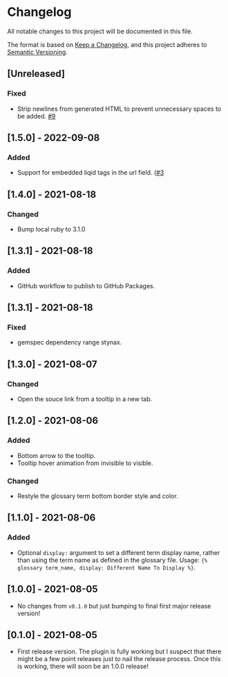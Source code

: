 # Changelog
All notable changes to this project will be documented in this file.

The format is based on [Keep a Changelog](https://keepachangelog.com/en/1.0.0/),
and this project adheres to [Semantic Versioning](https://semver.org/spec/v2.0.0.html).

## [Unreleased]
### Fixed
- Strip newlines from generated HTML to prevent unnecessary spaces to be added. [#9](https://github.com/erikw/jekyll-glossary_tooltip/issues/9)

## [1.5.0] - 2022-09-08
### Added
- Support for embedded liqid tags in the url field. ([#3](https://github.com/erikw/jekyll-glossary_tooltip/issues/3])

## [1.4.0] - 2021-08-18
### Changed
* Bump local ruby to 3.1.0

## [1.3.1] - 2021-08-18
### Added
- GitHub workflow to publish to GitHub Packages.

## [1.3.1] - 2021-08-18
### Fixed
- gemspec dependency range stynax.

## [1.3.0] - 2021-08-07
### Changed
- Open the souce link from a tooltip in a new tab.

## [1.2.0] - 2021-08-06
### Added
- Bottom arrow to the tooltip.
- Tooltip hover animation from invisible to visible.

### Changed
- Restyle the glossary term bottom border style and color.

## [1.1.0] - 2021-08-06
### Added
- Optional `display:` argument to set a different term display name, rather than using the term name as defined in the glossary file. Usage: `{% glossary term_name, display: Different Name To Display %}`.

## [1.0.0] - 2021-08-05
- No changes from `v0.1.0` but just bumping to final first major release version!

## [0.1.0] - 2021-08-05
- First release version. The plugin is fully working but I suspect that there might be a few point releases just to nail the release process. Once this is working, there will soon be an 1.0.0 release!
